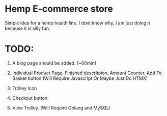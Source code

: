 # Hemp E-commerce store

Simple idea for a hemp health line.
I dont know why, I am just doing it because it is silly fun.

# TODO:

1. A blog page should be added. [~60min]

2. Individual Product Page, Finished descritpion, Amount Counter, Add To Basket button (Will Require Javascript Or Maybe Just Do HTMX)

3. Trolley Icon

4. Checkout button

5. View Trolley. (Will Require Golang and MySQL)